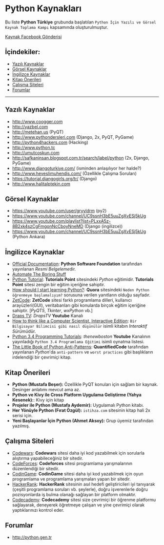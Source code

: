 # Python Kaynakları

Bu liste **Python Türkiye** grubunda başlatılan `Python İçin Yazılı ve Görsel Kaynak Toplama Kampı` kapsamında oluşturulmuştur.

[Kaynak Facebook Gönderisi](https://www.facebook.com/groups/PythonTurkiye/permalink/1005618696231133/)

## İçindekiler:
* [Yazılı Kaynaklar](#yazılı-kaynaklar)
* [Görsel Kaynaklar](#görsel-kaynaklar)
* [İngilizce Kaynaklar](#İngilizce-kaynaklar)
* [Kitap Önerileri](#kitap-Önerileri)
* [Çalışma Siteleri](#Çalışma-siteleri)
* [Forumlar](#forumlar)

---

## Yazılı Kaynaklar
- http://www.coogger.com
- http://yazbel.com
- http://metehan.us (PyQT)
- http://www.pythondersleri.com (Django, 2x, PyQT, PyGame)
- http://python4hackers.com (Hacking)
- http://www.python.tc
- http://umutcoskun.com
- http://safkaninsan.blogspot.com.tr/search/label/python (2x, Django, PyGame)
- http://www.djangoturkiye.com/ (isminden anlaşılıyor her halde?)
- http://www.heveslimuhendis.com/ (Özellikle Çalışma Soruları)
- https://tutorial.djangogirls.org/tr/ (Django)
- http://www.halitalptekin.com

## Görsel Kaynaklar
- https://www.youtube.com/user/gryyldrm (py2)
- https://www.youtube.com/channel/UC9ssnH3bE5uuZgXvESj5kUg
- https://www.youtube.com/playlist?list=PLxxA5z-8B2xk4szCgFmgonNcCboyNneMD (Django (ingilizce))
- https://www.youtube.com/channel/UC9ssnH3bE5uuZgXvESj5kUg (Python Ankara)

## İngilizce Kaynaklar
- [Official Documentation](https://www.python.org/doc/): **Python Software Foundation** tarafından yayınlanan *Resmi Belgeleme*dir.
- [Automate The Boring Stuff](http://automatetheboringstuff.com/)
- [Python Tutorial](https://www.tutorialspoint.com/python/): **Tutorials Point** sitesindeki *Python* eğitimidir. **Tutorials Point** sitesi zengin bir eğitim içeriğine sahiptir.
- [How should I start learning Python?](https://www.quora.com/How-should-I-start-learning-Python-1): **Quora** sitesindeki `Neden Python öğrenmeye başlamalıyım?` sorusuna verilen yanıtların olduğu sayfadır.
- [ZetCode](http://zetcode.com/): **ZetCode** sitesi farklı programlama dilleri, kullanıcı arayüzleri(GUI), veritabanları gibi konularda birçok eğitim içeriğine sahiptir. [*PyQT5*, *Tkinter*, *wxPython* vb.]
- [Draps TV](https://www.youtube.com/channel/UCea5cMUa9xNU0kUtbRcTkqA): *DrapsTV* **Youtube** Kanalı
- [How to think like a Computer Scientist, Interactive Edition](http://interactivepython.org/courselib/static/thinkcspy/index.html): `Bir Bilgisayar Bilimcisi gibi nasıl düşünülür` isimli kitabın *Interaktif Sürümü*dür.
- [Python 3.4 Programming Tutorials](https://www.youtube.com/playlist?list=PL6gx4Cwl9DGAcbMi1sH6oAMk4JHw91mC_): *thenewboston* **Youtube** Kanalının yayınladığı `Python 3.4 Programlama Eğitimi` isimli oynatma listesi.
- [The Little Book of Python Anti-Patterns](https://docs.quantifiedcode.com/python-anti-patterns/index.html): **QuantifiedCode** tarafından yayınlanan *Python*'da `anti-pattern` ve `worst practices` gibi başlıkların irdelendiği bir çevrimiçi kitap.

## Kitap Önerileri
- **Python (Mustafa Beşer):** Özellikle PyQT konuları için sağlam bir kaynak. Desinger anlatımı mevcut ama az.
- **Python ve Kivy ile Cross Platform Uygulama Geliştirme (Yahya Kesenek):**: Kivy için kitap
- **Projeler ile Python (Mustafa Aydemir):** Uygulamalı Python kitabı.
- **Her Yönüyle Python (Fırat Özgül):** `istihza.com` sitesinin kitap hali 2x serisi için.
- **Yeni Başlayanlar İçin Python (Ahmet Aksoy):** Grup üyemiz tarafından yazılmış.

## Çalışma Siteleri
- [Codewars](http://codewars.com): **Codewars** sitesi daha iyi kod yazabilmek için sorularla alıştırma yapabileceğiniz bir sitedir.
- [CodeForces](http://codeforces.com): **Codeforces** sitesi programlama yarışmalarının düzenlendiği bir sitedir.
- [CodinGame](https://www.codingame.com): **CodinGame** sitesi daha iyi kod yazabilmek için oyun programlama ve programlama yarışmaları yapan bir sitedir.
- [HackerRank](http://hackerrank.com): **HackerRank** sitesinin asıl hedefi geliştiricileri iyi tanıyarak (çeşitli programlama soruları vb. şeylerle), doğru işverenlerle doğru pozisyonlarda iş bulma olanağı sağlayan bir platform olmaktır.
- [Codecademy](http://codeacademy.com): **Codecademy** sitesi size çevrimiçi bir öğrenme platformu sağlayarak, deneyerek öğretmeye çalışan ve yine çevrimiçi olarak yaptıklarınızı kontrol eder.

## Forumlar
- http://python.gen.tr
